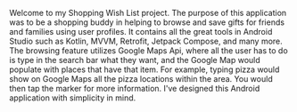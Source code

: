 Welcome to my Shopping Wish List project.  The purpose of this application was to be a shopping buddy in helping to browse and save gifts for friends and families using user profiles.  It contains all the great tools in Android Studio such as Kotlin, MVVM, Retrofit, Jetpack Compose, and many more.  The browsing feature utilizes Google Maps Api, where all the user has to do is type in the search bar what they want, and the Google Map would populate with places that have that item.  For example, typing pizza would show on Google Maps all the pizza locations within the area.  You would then tap the marker for more information.  I've designed this Android application with simplicity in mind.
